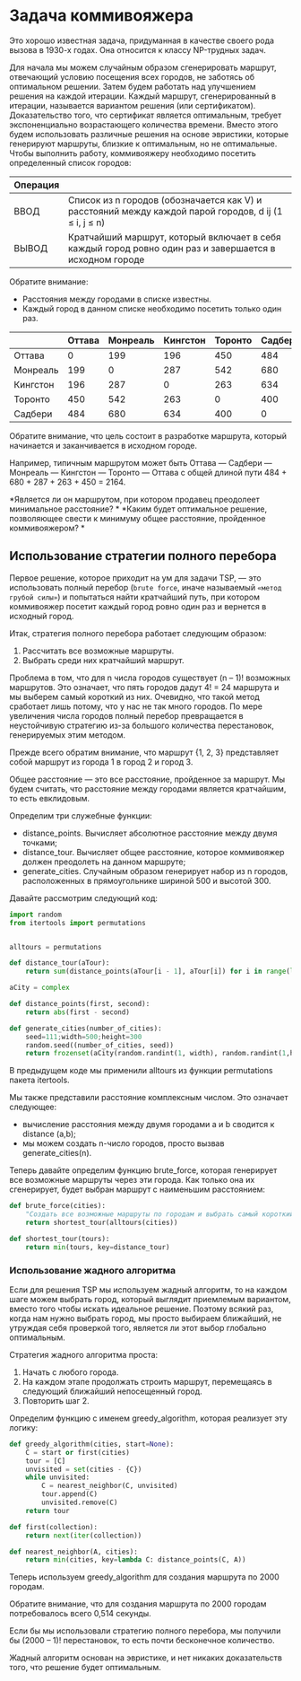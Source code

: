 # Задача коммивояжера

Это хорошо известная задача, придуманная в качестве своего рода вызова в 1930-х годах. Она относится к классу NP-трудных задач. 

Для начала мы можем случайным образом сгенерировать маршрут, отвечающий условию посещения всех городов, не заботясь об оптимальном решении. 
Затем будем работать над улучшением решения на каждой итерации. Каждый маршрут, сгенерированный в итерации, называется вариантом решения (или сертификатом). 
Доказательство того, что сертификат является оптимальным, требует экспоненциально возрастающего количества времени. Вместо этого будем использовать различные решения на 
основе эвристики, которые генерируют маршруты, близкие к оптимальным, но не оптимальные.
Чтобы выполнить работу, коммивояжеру необходимо посетить определенный список городов:

| Операция       |   |
| :--------------|:---------------------|
| ВВОД           | Список из n городов (обозначается как V) и расстояний между каждой парой городов, d ij (1 ≤ i, j ≤ n)                |
| ВЫВОД          | Кратчайший маршрут, который включает в себя каждый город ровно один раз и завершается в исходном городе                 |


Обратите внимание:
- Расстояния между городами в списке известны.
- Каждый город в данном списке необходимо посетить только один раз.

|          | Оттава  | Монреаль| Кингстон| Торонто | Садбери |
| :--------|:--------| :-------|:--------|:--------|:--------|
| Оттава   | 0       | 199     | 196     | 450     | 484     |
| Монреаль | 199     | 0       | 287     | 542     | 680     |
| Кингстон | 196     | 287     | 0       | 263     | 634     |
| Торонто  | 450     | 542     | 263     | 0       | 400     |
| Садбери  | 484     | 680     | 634     | 400     | 0       |


Обратите внимание, что цель состоит в разработке маршрута, который начинается и заканчивается в исходном городе. 

Например, типичным маршрутом может быть Оттава — Садбери — Монреаль — Кингстон — Торонто — Оттава с общей длиной пути 484 + 680 + 287 + 263 + 450 = 2164. 

*Является ли он маршрутом‚ при котором продавец преодолеет минимальное расстояние? *
*Каким будет оптимальное решение, позволяющее свести к минимуму общее расстояние, пройденное коммивояжером? *


## Использование стратегии полного перебора

Первое решение, которое приходит на ум для задачи TSP, — это использовать полный перебор (`brute force`, иначе называемый `«метод грубой силы»`) и попытаться найти кратчайший путь, при котором коммивояжер посетит каждый город ровно один раз и вернется в исходный город.

Итак, стратегия полного перебора работает следующим образом:
1. Рассчитать все возможные маршруты.
2. Выбрать среди них кратчайший маршрут.

Проблема в том, что для n числа городов существует (n – 1)! возможных маршрутов. Это означает, что пять городов дадут 4! = 24 маршрута и мы выберем самый короткий из них. Очевидно, что такой метод сработает лишь потому, что у нас не так много городов. По мере увеличения числа городов полный перебор превращается в неустойчивую стратегию из-за большого количества перестановок, генерируемых этим методом.

Прежде всего обратим внимание, что маршрут {1, 2, 3} представляет собой маршрут из города 1 в город 2 и город 3.

Общее расстояние — это все расстояние, пройденное за маршрут. Мы будем считать, что расстояние между городами является кратчайшим, то есть евклидовым.

Определим три служебные функции:
- distance_points. Вычисляет абсолютное расстояние между двумя точками;
- distance_tour. Вычисляет общее расстояние, которое коммивояжер должен преодолеть на данном маршруте;
- generate_cities. Случайным образом генерирует набор из n городов, расположенных в прямоугольнике шириной 500 и высотой 300.

Давайте рассмотрим следующий код:

```python
import random
from itertools import permutations


alltours = permutations

def distance_tour(aTour):
    return sum(distance_points(aTour[i - 1], aTour[i]) for i in range(len(aTour)))

aCity = complex

def distance_points(first, second):
    return abs(first - second)

def generate_cities(number_of_cities):
    seed=111;width=500;height=300
    random.seed((number_of_cities, seed))
    return frozenset(aCity(random.randint(1, width), random.randint(1,height)) for c in range(number_of_cities))
```

В предыдущем коде мы применили alltours из функции permutations пакета itertools. 

Мы также представили расстояние комплексным числом. Это означает следующее:
- вычисление расстояния между двумя городами a и b сводится к distance (a,b);
- мы можем создать n-число городов, просто вызвав generate_cities(n).

Теперь давайте определим функцию brute_force, которая генерирует все возможные маршруты через эти города.
Как только она их сгенерирует, будет выбран маршрут с наименьшим расстоянием:

```python
def brute_force(cities):
    "Создать все возможные маршруты по городам и выбрать самый короткий."
    return shortest_tour(alltours(cities))

def shortest_tour(tours):
    return min(tours, key=distance_tour)
```



### Использование жадного алгоритма

Если для решения TSP мы используем жадный алгоритм, то на каждом шаге можем выбрать город, который выглядит приемлемым вариантом, вместо того 
чтобы искать идеальное решение. Поэтому всякий раз, когда нам нужно выбрать город, мы просто выбираем ближайший, не утруждая себя проверкой того, является ли этот выбор глобально оптимальным.

Стратегия жадного алгоритма проста:
1. Начать с любого города.
2. На каждом этапе продолжать строить маршрут, перемещаясь в следующий 
ближайший непосещенный город.
3. Повторить шаг 2.

Определим функцию с именем greedy_algorithm, которая реализует эту логику:
```python
def greedy_algorithm(cities, start=None):
    C = start or first(cities)
    tour = [C]
    unvisited = set(cities - {C})
    while unvisited:
        C = nearest_neighbor(C, unvisited)
        tour.append(C)
        unvisited.remove(C)
    return tour

def first(collection):
    return next(iter(collection))

def nearest_neighbor(A, cities):
    return min(cities, key=lambda C: distance_points(C, A))
```
Теперь используем greedy_algorithm для создания маршрута по 2000 городам.

Обратите внимание, что для создания маршрута по 2000 городам потребовалось всего 0,514 секунды. 

Если бы мы использовали стратегию полного перебора, мы получили бы (2000 – 1)! перестановок, то есть почти бесконечное количество.

Жадный алгоритм основан на эвристике, и нет никаких доказательств того, что решение будет оптимальным.
